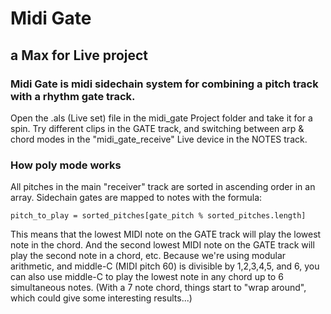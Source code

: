 # Midi Gate
## a Max for Live project ##

### Midi Gate is midi sidechain system for combining a pitch track with a rhythm gate track. ###

Open the .als (Live set) file in the midi\_gate Project folder and take it for a spin.
Try different clips in the GATE track, 
and switching between arp & chord modes in the "midi\_gate\_receive" Live device in the NOTES track.

### How poly mode works ###
All pitches in the main "receiver" track are sorted in ascending order in an array.
Sidechain gates are mapped to notes with the formula:
    
    pitch_to_play = sorted_pitches[gate_pitch % sorted_pitches.length]
    
This means that the lowest MIDI note on the GATE track will play the lowest note in the chord. 
And the second lowest MIDI note on the GATE track will play the second note in a chord, etc.
Because we're using modular arithmetic, and middle-C (MIDI pitch 60) is divisible by 1,2,3,4,5, and 6, 
you can also use middle-C to play the lowest note in any chord up to 6 simultaneous notes. 
(With a 7 note chord, things start to "wrap around", which could give some interesting results...)
